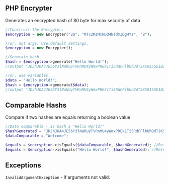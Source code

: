 ## PHP Encrypter

Generates an encrypted hash of 80 byte for max security of data

```php
//Construct the Encrypter.
$encryption = new Encrypter("2a", "MTc2MzMxNDQ4NTdmZDg4Yz", "8");

//or, not args. Use default settings.
$encryption = new Encrypter();

//Generate hash
$hash = $encryption->generate("Hello World!");
//output "JDJhJDA4JE56Y3lNakUyTVRnMU4yWmxPREk1Ti5RdFFlbUhDdTJKS0I5SE1BZjlJdlVOMGZId1RSd1d5MjAwMjE4Njk2OTU3ZmU4Mjk0MmEyOWIwLjkyNTgzMTcyMDBhM3gyMDE2ZW5jcnlwdGVk"

//or, use variables.
$data = "Hello World!";
$hash = $encryption->generate($data);
//output "JDJhJDA4JE56Y3lNakUyTVRnMU4yWmxPREk1Ti5RdFFlbUhDdTJKS0I5SE1BZjlJdlVOMGZId1RSd1d5MjAwMjE4Njk2OTU3ZmU4Mjk0MmEyOWIwLjkyNTgzMTcyMDBhM3gyMDE2ZW5jcnlwdGVk"


```

## Comparable Hashs

Compare if two hashes are equals returning a boolean value

```php
//Data comparable - is hash a "Hello World!"
$hashGenerated = "JDJhJDA4JE56Y3lNakUyTVRnMU4yWmxPREk1Ti5RdFFlbUhDdTJKS0I5SE1BZjlJdlVOMGZId1RSd1d5MjAwMjE4Njk2OTU3ZmU4Mjk0MmEyOWIwLjkyNTgzMTcyMDBhM3gyMDE2ZW5jcnlwdGVk";
$dataComparable = "Welcome";

$equals = $encryption->isEquals($dataComparable, $hashGenerated); //Return false, because "Hello World!" !== "Welcome".
$equals = $encryption->isEquals("Hello World!", $hashGenerated); //Return true, because "Hello World!" === "Hello World!".


```

## Exceptions
`InvalidArgumentException` - if arguments not valid.
